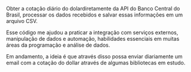 Obter a cotação diário do dolardiretamente da API do Banco Central do Brasil, processar os dados recebidos e salvar essas informações em um arquivo CSV.

Esse código me ajudou a praticar a integração com serviços externos, manipulação de dados e automação, habilidades essenciais em muitas áreas da programação e análise de dados.

Em andamento, a ideia é que através disso possa enviar diariamente um email com a cotação do dollar através de algumas bibliotecas em estudo. 
